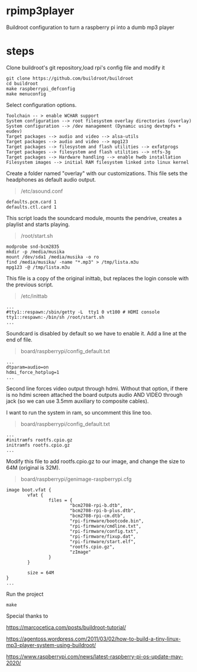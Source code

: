 # rpimp3player
Buildroot configuration to turn a raspberry pi into a dumb mp3 player

# steps
Clone buildroot's git repository,load rpi's config file and modify it
```
git clone https://github.com/buildroot/buildroot
cd buildroot
make raspberrypi_defconfig
make menuconfig
```

Select configuration options. 
```
Toolchain -- > enable WCHAR support
System configuration --> root filesystem overlay directories (overlay)
System configuration --> /dev management (Dynamic using devtmpfs + eudev)
Target packages --> audio and video --> alsa-utils
Target packages --> audio and video --> mpg123
Target packages --> filesystem and flash utilities --> exfatprogs
Target packages --> filesystem and flash utilities --> ntfs-3g
Target packages --> Hardware handling --> enable hwdb installation
Filesystem images --> initial RAM filesystem linked into linux kernel
```

Create a folder named "overlay" with our customizations. This file sets the headphones as default audio output.

>/etc/asound.conf
```
defaults.pcm.card 1
defaults.ctl.card 1
```

This script loads the soundcard module, mounts the pendrive, creates a playlist and starts playing.
>/root/start.sh
```
modprobe snd-bcm2835
mkdir -p /media/musika
mount /dev/sda1 /media/musika -o ro
find /media/musika/ -name "*.mp3" > /tmp/lista.m3u 
mpg123 -@ /tmp/lista.m3u
```

This file is a copy of the original inittab, but replaces the login console with the previous script.
>/etc/inittab
```
...
#tty1::respawn:/sbin/getty -L  tty1 0 vt100 # HDMI console
tty1::respawn:-/bin/sh /root/start.sh
...
```
Soundcard is disabled by default so we have to enable it. Add a line at the end of file.
>board/raspberrypi/config_default.txt
```
...
dtparam=audio=on
hdmi_force_hotplug=1
...
```
Second line forces video output through hdmi. Without that option, if there is no hdmi screen attached the board outputs audio AND VIDEO through jack (so we can use 3.5mm auxiliary to composite cables).

I want to run the system in ram, so uncomment this line too.
>board/raspberrypi/config_default.txt
```
...
#initramfs rootfs.cpio.gz
initramfs rootfs.cpio.gz
...
```
Modify this file to add rootfs.cpio.gz to our image, and change the size to 64M (original is 32M).
>board/raspberrypi/genimage-raspberrypi.cfg
```
image boot.vfat {
        vfat {
                files = {
                        "bcm2708-rpi-b.dtb",
                        "bcm2708-rpi-b-plus.dtb",
                        "bcm2708-rpi-cm.dtb",
                        "rpi-firmware/bootcode.bin",
                        "rpi-firmware/cmdline.txt",
                        "rpi-firmware/config.txt",
                        "rpi-firmware/fixup.dat",
                        "rpi-firmware/start.elf",
                        "rootfs.cpio.gz",
                        "zImage"
                }
        }

        size = 64M
}
...
```
Run the project
```
make
```

Special thanks to

https://marcocetica.com/posts/buildroot-tutorial/

https://agentoss.wordpress.com/2011/03/02/how-to-build-a-tiny-linux-mp3-player-system-using-buildroot/

https://www.raspberrypi.com/news/latest-raspberry-pi-os-update-may-2020/


